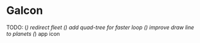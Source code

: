 # Galcon

TODO:
(*) redirect fleet
() add quad-tree for faster loop
() improve draw line to planets
(*) app icon

